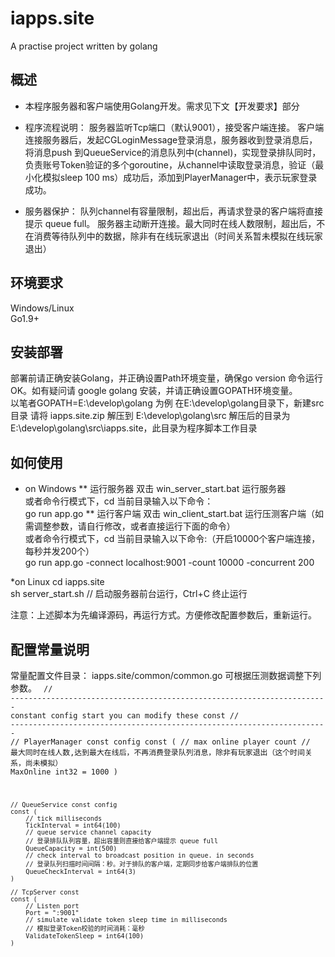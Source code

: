 # iapps.site
A practise project written by golang
## 概述

* 本程序服务器和客户端使用Golang开发。需求见下文【开发要求】部分
* 程序流程说明：
服务器监听Tcp端口（默认9001），接受客户端连接。
客户端连接服务器后，发起CGLoginMessage登录消息，服务器收到登录消息后，将消息push 到QueueService的消息队列中(channel)，实现登录排队同时，负责账号Token验证的多个goroutine，从channel中读取登录消息，验证（最小化模拟sleep 100 ms）成功后，添加到PlayerManager中，表示玩家登录成功。
	
* 服务器保护：
队列channel有容量限制，超出后，再请求登录的客户端将直接提示 queue full。 服务器主动断开连接。最大同时在线人数限制，超出后，不在消费等待队列中的数据，除非有在线玩家退出（时间关系暂未模拟在线玩家退出）

## 环境要求
Windows/Linux <br /> 
Go1.9+

## 安装部署
部署前请正确安装Golang，并正确设置Path环境变量，确保go version 命令运行OK。如有疑问请 google golang 安装，并请正确设置GOPATH环境变量。<br />
以笔者GOPATH=E:\develop\golang 为例
在E:\develop\golang目录下，新建src目录
请将 iapps.site.zip 解压到 E:\develop\golang\src
解压后的目录为 E:\develop\golang\src\iapps.site，此目录为程序脚本工作目录

## 如何使用
* on Windows
** 运行服务器
双击 win_server_start.bat 运行服务器<br />
或者命令行模式下，cd 当前目录输入以下命令：<br />
go run app.go 
** 运行客户端
双击 win_client_start.bat 运行压测客户端（如需调整参数，请自行修改，或者直接运行下面的命令）<br />
或者命令行模式下，cd 当前目录输入以下命令:（开启10000个客户端连接，每秒并发200个）<br />
go run app.go -connect localhost:9001 -count 10000 -concurrent 200

*on Linux
cd iapps.site <br />
sh server_start.sh  // 启动服务器前台运行，Ctrl+C 终止运行 <br />

注意：上述脚本为先编译源码，再运行方式。方便修改配置参数后，重新运行。

## 配置常量说明
常量配置文件目录： iapps.site/common/common.go
可根据压测数据调整下列参数。
<code>
	// -----------------------------------------------------------------------
	 constant config start
	 you can modify these const
	// -----------------------------------------------------------------------
	// PlayerManager const config
	const (
		// max online player count 
		// 最大同时在线人数,达到最大在线后，不再消费登录队列消息，除非有玩家退出（这个时间关系，尚未模拟）
		MaxOnline int32 = 1000
	)

	// QueueService const config
	const (
		// tick milliseconds
		TickInterval = int64(100)
		// queue service channel capacity  
		// 登录排队队列容量，超出容量则直接给客户端提示 queue full
		QueueCapacity = int(500)
		// check interval to broadcast position in queue. in seconds
		// 登录队列扫描时间间隔：秒。对于排队的客户端，定期同步给客户端排队的位置
		QueueCheckInterval = int64(3)
	)

	// TcpServer const
	const (
		// Listen port
		Port = ":9001"
		// simulate validate token sleep time in milliseconds
		// 模拟登录Token校验的时间消耗：毫秒
		ValidateTokenSleep = int64(100)
	)	
</code>

